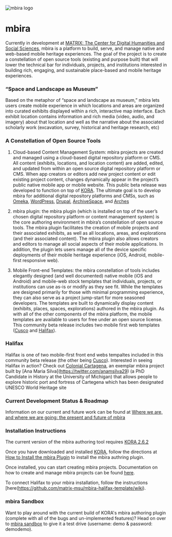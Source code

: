 ![mbira logo](http://mbira.matrix.msu.edu/wp-content/uploads/2015/03/Mbira_Logo_Horizontal.png "mbira logo")

mbira
=====

Currently in development at [MATRIX: The Center for Digital Humanities and Social Sciences](http://matrix.msu.edu), mbira is a platform to build, serve, and manage native and web-based mobile heritage experiences. The goal of the project is to create a constellation of open source tools (existing and purpose built) that will lower the technical bar for individuals, projects, and institutions interested in building rich, engaging, and sustainable place-based and mobile heritage experiences.  

### “Space and Landscape as Museum”

Based on the metaphor of “space and landscape as museum,” mbira lets users create mobile experience in which locations and areas are organized into curated exhibits displayed within a rich, interactive map interface. Each exhibit location contains information and rich media (video, audio, and imagery) about that location and well as the narrative about the associated scholarly work (excavation, survey, historical and heritage research, etc)

### A Constellation of Open Source Tools

1. Cloud-based Content Management System: mbira projects are created and managed using a cloud-based digital repository platform or CMS. All content (exhibits, locations, and location content) are added, edited, and updated from within an open source digital repository platform or CMS. When app creators or editors add new project content or edit existing project content, changes dynamically appear in the project’s public native mobile app or mobile website.  This public beta release was developed to function on top of [KORA](http://kora.matrix.msu.edu).  The ultimate goal is to develop mbira for additional digital repository platforms and CMSs, such as [Omeka](http://www.omeka.org), [WordPress](http://wordpress.org), [Drupal](http://drupal.org), [ArchiveSpace](http://archivespace.org), and [Arches](http://archesproject.org)

2. mbira plugin: the mbira plugin (which is installed on top of the user’s chosen digital repository platform or content management system) is the core authoring environment in mbira’s constellation of open source tools. The mbira plugin facilitates the creation of mobile projects and their associated exhibits, as well as all locations, areas, and explorations (and their associated content).  The mbira plugin also allows creators and editors to manage all social aspects of their mobile applications. In addition, the plugin lets users manage all of the device specific deployments of their mobile heritage experience (iOS, Android, mobile-first responsive web).

3. Mobile Front-end Templates: the mbira constellation of tools includes elegantly designed (and well documented) native mobile (iOS and Android) and mobile-web stock templates that individuals, projects, or institutions can use as-is or modify as they see fit. While the templates are designed primarily for those with minimal programming experience, they can also serve as a project jump-start for more seasoned developers. The templates are built to dynamically display content (exhibits, places, spaces, explorations) authored in the mbira plugin. As with all of the other components of the mbira platform, the mobile templates are available to users for free under an open source license. This community beta release includes two mobile first web templates ([Cusco](https://github.com/matrix-msu/mbira-cusco-template) and [Halifax](https://github.com/matrix-msu/mbira-halifax-template)).

### Halifax

Halifax is one of two mobile-first front end webs tempaltes included in this community beta release (the other being [Cusco](https://github.com/matrix-msu/mbira-cusco-template)).  Interested in seeing Halifax in action?  Check out [Colonial Cartagena](http://colonialcartagena.matrix.msu.edu/), an exemplar mbira project built by [Ana Maria Silva[(https://twitter.com/anamsilva29) (a PhD Candidate in History at the University of Michigan) that allows people to explore historic port and fortress of Cartegena which has been designated UNESCO World Heritage site
 
### Current Development Status & Roadmap

Information on our current and future work can be found at [Where we are, and where we are going: the present and future of mbira](http://mbira.matrix.msu.edu/where-we-are-and-where-we-are-going/)

### Installation Instructions

The current version of the mbira authoring tool requires [KORA 2.6.2](https://github.com/matrix-msu/kora)

Once you have downloaded and installed [KORA](http://kora.marix.msu.edu), follow the directions at [How to Install the mbira Plugin](https://github.com/matrix-msu/mbira-plugin/wiki/How-to-install-the-Mbira-plugin) to install the mbira authring plugin.

Once installed, you can start creating mbira projects.  Documentation on how to create and manage mbira projects can be found [here](https://github.com/matrix-msu/mbira-plugin/wiki).

To connect Halifax to your mbira installation, follow the instructions [here(https://github.com/matrix-msu/mbira-halifax-template/wiki).

### mbira Sandbox

Want to play around with the current build of KORA's mbira authoring plugin (complete with all of the bugs and un-implemented features)?  Head on over to [mbira sandbox](http://mbira.matrix.msu.edu/try) to give it a test drive (username: demo & password: demodemo).
